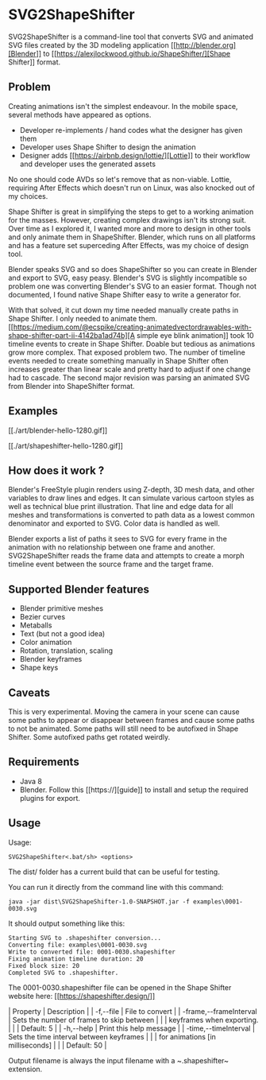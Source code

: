 
# SVG2ShapeShifter

SVG2ShapeShifter is a command-line tool that converts SVG and animated SVG files created by the 3D modeling application [[http://blender.org][Blender]] to [[https://alexjlockwood.github.io/ShapeShifter/][Shape Shifter]] format.

## Problem

Creating animations isn't the simplest endeavour. In the mobile space, several methods have appeared as options.

- Developer re-implements / hand codes what the designer has given them
- Developer uses Shape Shifter to design the animation
- Designer adds [[https://airbnb.design/lottie/][Lottie]] to their workflow and developer uses the generated assets

No one should code AVDs so let's remove that as non-viable. Lottie, requiring After Effects which doesn't run on Linux, was also knocked out of my choices.

Shape Shifter is great in simplifying the steps to get to a working animation for the masses. However, creating complex drawings isn't its strong suit. Over time as I explored it, I wanted more and more to design in other tools and only animate them in ShapeShifter. Blender, which runs on all platforms and has a feature set superceding After Effects, was my choice of design tool.

Blender speaks SVG and so does ShapeShifter so you can create in Blender and export to SVG, easy peasy. Blender's SVG is slightly incompatible so problem one was converting Blender's SVG to an easier format. Though not documented, I found native Shape Shifter easy to write a generator for.

With that solved, it cut down my time needed manually create paths in Shape Shifter. I only needed to animate them. [[https://medium.com/@ecspike/creating-animatedvectordrawables-with-shape-shifter-part-ii-4142ba1ad74b][A simple eye blink animation]] took 10 timeline events to create in Shape Shifter. Doable but tedious as animations grow more complex. That exposed problem two. The number of timeline events needed to create something manually in Shape Shifter often increases greater than linear scale and pretty hard to adjust if one change had to cascade. The second major revision was parsing an animated SVG from Blender into ShapeShifter format.


## Examples
[[./art/blender-hello-1280.gif]]

[[./art/shapeshifter-hello-1280.gif]]


## How does it work ?

Blender's FreeStyle plugin renders using Z-depth, 3D mesh data, and other variables to draw lines and edges. It can simulate various cartoon styles as well as technical blue print illustration. That line and edge data for all meshes and transformations is converted to path data as a lowest common denominator and exported to SVG. Color data is handled as well.

Blender exports a list of paths it sees to SVG for every frame in the animation with no relationship between one frame and another. SVG2ShapeShifter reads the frame data and attempts to create a morph timeline event between the source frame and the target frame.

## Supported Blender features

- Blender primitive meshes
- Bezier curves
- Metaballs
- Text (but not a good idea)
- Color animation
- Rotation, translation, scaling
- Blender keyframes
- Shape keys

## Caveats

This is very experimental. Moving the camera in your scene can cause some paths to appear or disappear between frames and cause some paths to not be animated. Some paths will still need to be autofixed in Shape Shifter. Some autofixed paths get rotated weirdly.

## Requirements

- Java 8
- Blender. Follow this [[https://][guide]] to install and setup the required plugins for export.


## Usage

Usage:

`SVG2ShapeShifter<.bat/sh> <options>`

The dist/ folder has a current build that can be useful for testing.

You can run it directly from the command line with this command:

`java -jar dist\SVG2ShapeShifter-1.0-SNAPSHOT.jar -f examples\0001-0030.svg`

It should output something like this:

```
Starting SVG to .shapeshifter conversion...
Converting file: examples\0001-0030.svg
Write to converted file: 0001-0030.shapeshifter
Fixing animation timeline duration: 20
Fixed block size: 20
Completed SVG to .shapeshifter.
```

The 0001-0030.shapeshifter file can be opened in the Shape Shifter website here: [[https://shapeshifter.design/]]

| Property                     | Description                               |
| -f,--file <arg>              | File to convert                           |
| -frame,--frameInterval <arg> | Sets the number of frames to skip between |
|                              | keyframes when exporting.                 |
|                              | Default: 5                                |
| -h,--help                    | Print this help message                   |
| -time,--timeInterval <arg>   | Sets the time interval between keyframes  |
|                              | for animations [in milliseconds]          |
|                              | Default: 50                               |

Output filename is always the input filename with a ~.shapeshifter~ extension.
